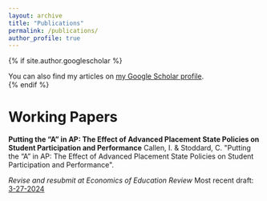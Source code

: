 ```yaml
---
layout: archive
title: "Publications"
permalink: /publications/
author_profile: true
---
```


{% if site.author.googlescholar %}
  <div class="wordwrap">You can also find my articles on <a href="{{site.author.googlescholar}}">my Google Scholar profile</a>.</div>
{% endif %}

# Working Papers

**Putting the “A” in AP: The Effect of Advanced Placement State Policies on Student Participation and Performance** 
Callen, I. & Stoddard, C. "Putting the “A” in AP: The Effect of Advanced Placement State Policies on Student Participation and Performance". 

*Revise and resubmit at Economics of Education Review*
Most recent draft: [3-27-2024](/files/pdf/research/CallenStoddard2024.pdf)
